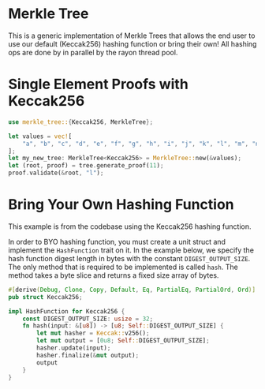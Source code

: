 # Merkle Tree

This is a generic implementation of Merkle Trees that allows the end user to use our default 
(Keccak256) hashing function or bring their own! All hashing ops are done by in parallel by 
the rayon thread pool.

# Single Element Proofs with Keccak256
```rust
use merkle_tree::{Keccak256, MerkleTree};

let values = vec![
    "a", "b", "c", "d", "e", "f", "g", "h", "i", "j", "k", "l", "m", "n", "o", "p", "q",
];
let my_new_tree: MerkleTree<Keccak256> = MerkleTree::new(&values);
let (root, proof) = tree.generate_proof(11);
proof.validate(&root, "l");

```

# Bring Your Own Hashing Function 

This example is from the codebase using the Keccak256 hashing function.

In order to BYO hashing function, you must create a unit struct and implement the `HashFunction`
trait on it. In the example below, we specify the hash function digest length in bytes with the
constant `DIGEST_OUTPUT_SIZE`. The only method that is required to be implemented is called `hash`.
The method takes a byte slice and returns a fixed size array of bytes. 

```rust
#[derive(Debug, Clone, Copy, Default, Eq, PartialEq, PartialOrd, Ord)]
pub struct Keccak256;

impl HashFunction for Keccak256 {
    const DIGEST_OUTPUT_SIZE: usize = 32;
    fn hash(input: &[u8]) -> [u8; Self::DIGEST_OUTPUT_SIZE] {
        let mut hasher = Keccak::v256();
        let mut output = [0u8; Self::DIGEST_OUTPUT_SIZE];
        hasher.update(input);
        hasher.finalize(&mut output);
        output
    }
}
```
